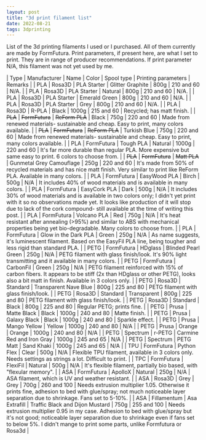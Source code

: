 ```yaml
---
layout: post
title: "3d print filament list"
date: 2022-08-21
tags: 3dprinting 
---
```


List of the 3d printing filaments I used or I purchased. All of them currently are made by FormFutura. Print parameters, if present here, are what I set to print. They are in range of producer recommendations. If print parameter N/A, this filament was not yet used by me.

| Type | Manufacturer | Name | Color | Spool type | Printing parameters | Remarks |
| PLA | Rosa3D | PLA Starter | Glitter Graphite | 800g | 210 and 60 | N/A. |
| PLA | Rosa3D | PLA Starter | Natural | 800g | 210 and 60 | N/A. |
| PLA | Rosa3D | PLA Starter | Emerald Green | 800g | 210 and 60 | N/A. |
| PLA | Rosa3D | PLA Starter | Grey | 800g | 210 and 60 | N/A. |
| PLA | Rosa3D | R-PLA | Black | 1000g | 215 and 60 | Recycled; has matt finish. |
| ~~PLA~~ | ~~FormFutura~~ | ~~ReForm PLA~~ | Black | 750g | 220 and 60 | Made from renewed materials- sustainable and cheap. Easy to print, many colors available. |
| ~~PLA~~ |  ~~FormFutura~~ | ~~ReForm PLA~~ | Turkish Blue | 750g | 220 and 60 | Made from renewed materials- sustainable and cheap. Easy to print, many colors available. |
| PLA | FormFutura | Tough PLA | Natural | 1000g | 220 and 60 | It's far more durable than regular PLA. More expensive but same easy to print. 6 colors to choose from. |
| ~~PLA~~ | ~~FormFutura~~ | ~~Matt PLA~~ | Gunmetal Grey Camouflage | 250g | 220 and 60 | It's made from 50% of recycled materials and has nice matt finish. Very similar to print like ReForm PLA. Available in many colors. |
| PLA | FormFutura | EasyWood PLA | Birch | 500g | N/A | It includes 40% of wood materials and is available in many colors. |
| PLA | FormFutura | EasyCork PLA | Dark | 500g | N/A | It includes 30% of wood materials and is available in two colors only; I didn't yet print with it so no observations made yet. It looks like production of it will stop due to lack of the cork compound- still available at the time of writing this post. |
| PLA | FormFutura | Volcano PLA | Red | 750g | N/A | It's heat resistant after annealing (>95%) and similar to ABS with mechanical properties being yet bio-degradable. Many colors to choose from. |
| PLA | FormFutura | Glow in the Dark PLA | Green | 250g | N/A | As name suggests, it's luminescent filament. Based on the EasyFil PLA line, being tougher and less rigid than standard PLA. |
| PETG | FormFutura | HDglass | Blinded Pearl Green | 250g | N/A | PETG filament with glass finish/look. It's 90% light transmitting and it available in many colors. |
| PETG | FormFutura | CarbonFil | Green | 250g | N/A | PETG filament reinforced with 15% of carbon fibers. It appears to be stiff (2x than HDglass or other PETG), looks also a bit matt in finish. Available in 3 colors only. |
| PETG | Rosa3D | Standard | Transparent Nave Blue | 800g | 225 and 80 | PETG filament with glass finish/look. |
| PETG | Rosa3D | Standard | Transparent | 800g | 225 and 80 | PETG filament with glass finish/look. |
| PETG | Rosa3D | Standard | Black | 800g | 225 and 80 | Regular PETG; prints fine. |
| PETG | Prusa | Matte Black | Black | 1000g | 240 and 80 | Matte finish. |
| PETG | Prusa | Galaxy Black | Black | 1000g | 240 and 80 | Sparkle effect. |
| PETG | Prusa | Mango Yellow | Yellow | 1000g | 240 and 80 | N/A |
| PETG | Prusa | Orange | Orange | 1000g | 240 and 80 | N/A |
| PETG | Spectrum | r-PETG | Carmine Red and Iron Gray | 1000g | 245 and 65 | N/A |
| PETG | Spectrum | PETG Matt | Sand Khaki | 1000g | 245 and 65 | N/A |
| TPU | FormFutura | Python Flex | Clear | 500g | N/A | Flexible TPU filament, available in 3 colors only. Needs settings as strings a lot. Difficult to print. |
| TPC | FormFutura | FlexiFil | Natural | 500g | N/A | It's flexible filament, partially bio based, with "flexular memory". |
| ASA | FormFutura | ApolloX | Natural | 250g | N/A | ASA filament, which is UV and weather resistant. |
| ASA | Rosa3D | Grey | Grey | 700g | 260 and 100 | Needs extrusion multiplier 1.05. Otherwise it prints fine, adhesion to bed with glue/spray; not much noticeable layer separation due to shrinkage. Fans set to 5-10%. |
| ASA | Fillamentum | Asa Extrafill | Traffic Black and Dijon Mustard | 750g | 255 and 100 | Needs extrusion multiplier 0.95 in my case. Adhesion to bed with glue/spray but it's not good; noticeable layer separation due to shrinkage even if fans set to below 5%. I didn't mange to print some parts, unlike Formfutura or Rosa3d |
